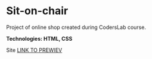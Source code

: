 # Sit-on-chair

Project of online shop created during CodersLab course.

**Technologies: HTML, CSS**


Site <a href="https://karminkarmen.github.io/Sit-on-chair/">LINK TO PREWIEV</a>
